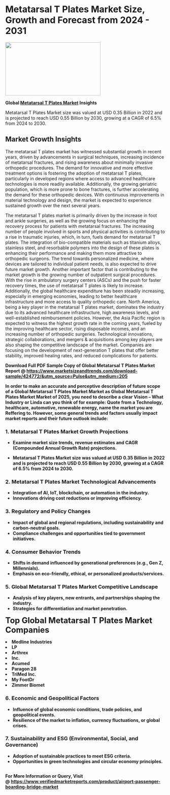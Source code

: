 <H1>Metatarsal T Plates Market Size, Growth and Forecast from 2024 - 2031</H1><img class="aligncenter size-medium wp-image-584254" src="https://thirdeyenews.in/wp-content/uploads/2024/09/Global-Market-Research-300x168.jpeg" alt="" width="300" height="168" /><p><strong>Global&nbsp;<a href="https://www.marketsizeandtrends.com/download-sample/424772/&amp;utm_source=Pulse&amp;utm_medium=205">Metatarsal T Plates Market</a> Insights</strong></p><p>Metatarsal T Plates Market size was valued at USD 0.35 Billion in 2022 and is projected to reach USD 0.55 Billion by 2030, growing at a CAGR of 6.5% from 2024 to 2030.</p><p><h2>Market Growth Insights</h2> <p>The metatarsal T plates market has witnessed substantial growth in recent years, driven by advancements in surgical techniques, increasing incidence of metatarsal fractures, and rising awareness about minimally invasive orthopedic procedures. The demand for innovative and more effective treatment options is fostering the adoption of metatarsal T plates, particularly in developed regions where access to advanced healthcare technologies is more readily available. Additionally, the growing geriatric population, which is more prone to bone fractures, is further accelerating the demand for these orthopedic devices. With continuous improvements in material technology and design, the market is expected to experience sustained growth over the next several years.</p> <p><strong></strong></p> <p>The metatarsal T plates market is primarily driven by the increase in foot and ankle surgeries, as well as the growing focus on enhancing the recovery process for patients with metatarsal fractures. The increasing number of people involved in sports and physical activities is contributing to a rise in traumatic injuries, which, in turn, fuels demand for metatarsal T plates. The integration of bio-compatible materials such as titanium alloys, stainless steel, and resorbable polymers into the design of these plates is enhancing their performance and making them more attractive to orthopedic surgeons. The trend towards personalized medicine, where devices are tailored to individual patient needs, is also expected to drive future market growth. Another important factor that is contributing to the market growth is the growing number of outpatient surgical procedures. With the rise in ambulatory surgery centers (ASCs) and the push for faster recovery times, the use of metatarsal T plates is likely to increase. Additionally, the global healthcare expenditure has been steadily increasing, especially in emerging economies, leading to better healthcare infrastructure and more access to quality orthopedic care. North America, being a key player in the metatarsal T plates market, dominates the industry due to its advanced healthcare infrastructure, high awareness levels, and well-established reimbursement policies. However, the Asia Pacific region is expected to witness the highest growth rate in the coming years, fueled by the improving healthcare sector, rising disposable incomes, and an increasing number of orthopedic surgeries. Technological innovations, strategic collaborations, and mergers & acquisitions among key players are also shaping the competitive landscape of the market. Companies are focusing on the development of next-generation T plates that offer better stability, improved healing rates, and reduced complications for patients. <p><strong></p><p><span class=""><strong>Download Full PDF Sample Copy of Global Metatarsal T Plates Market Report</strong> @ <a href="https://www.marketsizeandtrends.com/download-sample/424772/&amp;utm_source=Pulse&amp;utm_medium=205" target="_blank">https://www.marketsizeandtrends.com/download-sample/424772/&amp;utm_source=Pulse&amp;utm_medium=205</a></span></p><p>In order to make an accurate and perceptive description of future scope of a Global&nbsp;Metatarsal T Plates Market Market as Global&nbsp;Metatarsal T Plates Market Market of 2025, you need to describe a clear Vision &ndash; What Industry or Linda can you think of for example: Quote from a Technology, healthcare, automotive, renewable energy, name the market you are Reffering to. However, some general trends and factors usually impact market reports and their future outlook include:</p><h3>1.&nbsp;<strong>Metatarsal T Plates Market Growth Projections</strong></h3><ul><li>Examine market size trends, revenue estimates and CAGR (Compounded Annual Growth Rate) projections.</li><li><p>Metatarsal T Plates Market size was valued at USD 0.35 Billion in 2022 and is projected to reach USD 0.55 Billion by 2030, growing at a CAGR of 6.5% from 2024 to 2030.</p></li></ul><h3>2.&nbsp;<strong>Metatarsal T Plates Market Technological Advancements</strong></h3><ul><li>Integration of AI, IoT, blockchain, or automation in the industry.</li><li>Innovations driving cost reductions or improving efficiency.</li></ul><h3>3.&nbsp;<strong>Regulatory and Policy Changes</strong></h3><ul><li>Impact of global and regional regulations, including sustainability and carbon-neutral goals.</li><li>Compliance challenges and opportunities tied to government initiatives.</li></ul><h3>4.&nbsp;<strong>Consumer Behavior Trends</strong></h3><ul><li>Shifts in demand influenced by generational preferences (e.g., Gen Z, Millennials).</li><li>Emphasis on eco-friendly, ethical, or personalized products/services.</li></ul><h3>5.&nbsp;<strong>Global Metatarsal T Plates Market Competitive Landscape</strong></h3><ul><li>Analysis of key players, new entrants, and partnerships shaping the industry.</li><li>Strategies for differentiation and market penetration.</li></ul><p data-pm-slice="1 1 []"><span style="color: inherit; font-family: inherit; font-size: 25px;">Top Global Metatarsal T Plates Market Companies</span></p><div class="" data-test-id=""><p><li>Medline Industries</li><li> LP</li><li> Arthrex</li><li> Inc.</li><li> Acumed</li><li> Paragon 28</li><li> TriMed Inc.</li><li> My FootDr</li><li> Zimmer Biomet</li></p></div><h3>6.&nbsp;<strong>Economic and Geopolitical Factors</strong></h3><ul><li>Influence of global economic conditions, trade policies, and geopolitical events.</li><li>Resilience of the market to inflation, currency fluctuations, or global crises.</li></ul><h3>7.&nbsp;<strong>Sustainability and ESG (Environmental, Social, and Governance)</strong></h3><ul><li>Adoption of sustainable practices to meet ESG criteria.</li><li>Opportunities in green technologies and circular economy principles.</li></ul><h2><strong style="font-size: 14px;">For More Information or Query, Visit @&nbsp;</strong><a style="background-color: #ffffff; font-size: 14px;" href="https://www.marketsizeandtrends.com/report/metatarsal-t-plates-market/" target="_blank">https://www.verifiedmarketreports.com/product/airport-passenger-boarding-bridge-market</a></h2>
